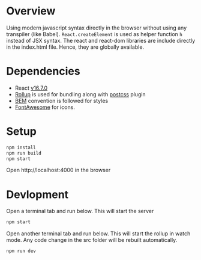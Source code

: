 # Overview
Using modern javascript syntax directly in the browser without using any transpiler (like Babel). `React.createElement` is used as helper function `h` instead of JSX syntax. The react and react-dom libraries are include directly in the index.html file. Hence, they are globally available.

# Dependencies
- React [v16.7.0](https://reactjs.org/versions)
- [Rollup](https://rollupjs.org) is used for bundling along with [postcss](https://www.npmjs.com/package/rollup-plugin-postcss) plugin
- [BEM](http://getbem.com/introduction/) convention is followed for styles
- [FontAwesome](https://fontawesome.com/icons?d=gallery&m=free) for icons.

# Setup
```bash
npm install
npm run build
npm start
```
Open http://localhost:4000 in the browser

# Devlopment
Open a terminal tab and run below. This will start the server
```bash
npm start
```

Open another terminal tab and run below. This will start the rollup in watch mode. Any code change in the src folder will be rebuilt automatically.
```bash
npm run dev
```


